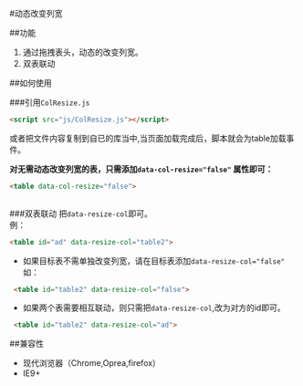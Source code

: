 #动态改变列宽

##功能

1. 通过拖拽表头，动态的改变列宽。
2. 双表联动

##如何使用

###引用`ColResize.js`
```html
<script src="js/ColResize.js"></script>
```
或者把文件内容复制到自已的库当中,当页面加载完成后，脚本就会为table加载事件。

**对无需动态改变列宽的表，只需添加`data-col-resize="false"` 属性即可：**

```html
<table data-col-resize="false">
	
```

###双表联动
  把`data-resize-col`即可。    
  例：
```html
<table id="ad" data-resize-col="table2">	
```
* 如果目标表不需单独改变列宽，请在目标表添加`data-resize-col="false"`   
如： 
```html
 <table id="table2" data-resize-col="false">
```
* 如果两个表需要相互联动，则只需把`data-resize-col`,改为对方的id即可。
```html
 <table id="table2" data-resize-col="ad">
```

##兼容性
* 现代浏览器（Chrome,Oprea,firefox）
* IE9+